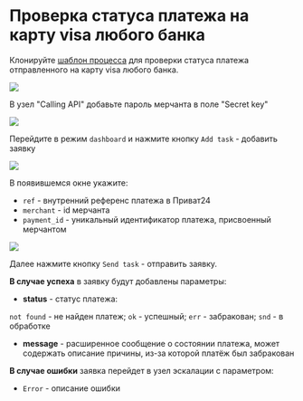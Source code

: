 # Проверка статуса платежа на карту visa любого банка

Клонируйте [шаблон процесса](https://www.corezoid.com/admin/edit_conv/27734/5057) для проверки статуса платежа отправленного на карту visa любого банка.

![](../img/mandrill_copy_conveyor.png)

В узел "Calling API" добавьте пароль мерчанта в поле "Secret key"

![](../img/secret.png)

Перейдите в режим `dashboard` и нажмите кнопку `Add task` - добавить заявку

![](../img/mandrill_dashboard.png)

В появившемся окне укажите:
*   `ref` - внутренний референс платежа в Приват24
*   `merchant` - id мерчанта
*   `payment_id` - уникальный идентификатор платежа, присвоенный мерчантом

![](../img/check_visa.png)

Далее нажмите кнопку `Send task` - отправить заявку.

**В случае успеха** в заявку будут добавлены параметры:

* **status** - статус платежа:

`not found` - не найден платеж; `ok` - успешный; `err` - забракован; `snd` - в обработке


* **message** - расширенное сообщение о состоянии платежа, может содержать описание причины, из-за которой платёж был забракован

**В случае ошибки** заявка перейдет в узел эскалации с параметром:
* `Error` - описание ошибки

